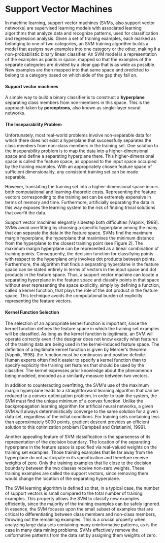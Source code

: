 Support Vector Machines
=========================
In machine learning, support vector machines (SVMs, also support vector networks) are supervised learning models with associated learning algorithms that analyze data and recognize patterns, used for classification and regression analysis. Given a set of training examples, each marked as belonging to one of two categories, an SVM training algorithm builds a model that assigns new examples into one category or the other, making it a non-probabilistic binary linear classifier. An SVM model is a representation of the examples as points in space, mapped so that the examples of the separate categories are divided by a clear gap that is as wide as possible. New examples are then mapped into that same space and 
predicted to belong to a category based on which side of the gap they fall on.

#### Support vector machines

A simple way to build a binary classifier is to construct a **hyperplane** separating class members from non-members in this space. This is the approach taken by **perceptrons**, also known as single-layer neural networks.

#### The Inseparability Problem
Unfortunately, most real-world problems involve non-separable data for which there does not exist a hyperplane that successfully separates the class members from non-class members in the training set. One solution to the inseparability problem is to map the data into a higher-dimensional space and define a separating hyperplane there. This higher-dimensional space is called the feature space, as opposed to the input space occupied by the training examples. With an appropriately chosen feature space of sufficient dimensionality, any consistent training set can be made separable.

However, translating the training set into a higher-dimensional space incurs both computational and learning-theoretic costs. Representing the feature vectors corresponding to the training set can be extremely expensive in terms of memory and time. Furthermore, artificially separating the data in this way exposes the learning system to the risk of finding trivial solutions that overfit the data.


Support vector machines elegantly sidestep both difficulties [Vapnik, 1998]. SVMs avoid overfitting by choosing a specific hyperplane among the many that can separate the data in the feature space. SVMs find the maximum margin hyperplane, the hyperplane that maximixes the minimum distance from the hyperplane to the closest training point (see Figure 2). The maximum margin hyperplane can be represented as a linear combination of training points. Consequently, the decision function for classifying points with respect to the hyperplane only involves dot products between points. Furthermore, the algorithm that finds a separating hyperplane in the feature space can be stated entirely in terms of vectors in the input space and dot products in the feature space. Thus, a support vector machine can locate a separating hyperplane in the feature space and classify points in that space without ever representing the space explicitly, simply by defining a function, called a kernel function, that plays the role of the dot product in the feature space. This technique avoids the computational burden of explicitly representing the feature vectors.


#### Kernel Function Selection

The selection of an appropriate kernel function is important, since the kernel function defines the feature space in which the training set examples will be classified. As long as the kernel function is legitimate, an SVM will operate correctly even if the designer does not know exactly what features of the training data are being used in the kernel-induced feature space. The definition of a legitimate kernel function is given by Mercer's theorem [Vapnik, 1998]: the function must be continuous and positive definite. Human experts often find it easier to specify a kernel function than to specify explicitly the training set features that should be used by the classifier. The kernel expresses prior knowledge about the phenomenon being modeled, encoded as a similarity measure between two vectors.

In addition to counteracting overfitting, the SVM's use of the maximum margin hyperplane leads to a straightforward learning algorithm that can be reduced to a convex optimization problem. In order to train the system, the SVM must find the unique minimum of a convex function. Unlike the backpropagation learning algorithm for artificial neural networks, a given SVM will always deterministically converge to the same solution for a given data set, regardless of the initial conditions. For training sets containing less than approximately 5000 points, gradient descent provides an efficient solution to this optimization problem [Campbell and Cristianini, 1999].

Another appealing feature of SVM classification is the sparseness of its representation of the decision boundary. The location of the separating hyperplane in the feature space is specified via real-valued weights on the training set examples. Those training examples that lie far away from the hyperplane do not participate in its specification and therefore receive weights of zero. Only the training examples that lie close to the decision boundary between the two classes receive non-zero weights. These training examples are called the support vectors, since removing them would change the location of the separating hyperplane. 

The SVM learning algorithm is defined so that, in a typical case, the number of support vectors is small compared to the total number of training examples. This property allows the SVM to classify new examples efficiently, since the majority of the training examples can be safely ignored. In essence, the SVM focuses upon the small subset of examples that are critical to differentiating between class members and non-class members, throwing out the remaining examples. This is a crucial property when analyzing large data sets containing many uninformative patterns, as is the case in many data mining problems. SVMs effectively remove the uniformative patterns from the data set by assigning them weights of zero.


